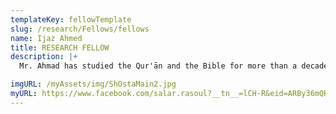 ```yaml
---
templateKey: fellowTemplate
slug: /research/Fellows/fellows
name: Ijaz Ahmed
title: RESEARCH FELLOW
description: |+
  Mr. Ahmad has studied the Qur'ān and the Bible for more than a decade.

imgURL: /myAssets/img/ShOstaMain2.jpg
myURL: https://www.facebook.com/salar.rasoul?__tn__=lCH-R&eid=ARBy36mQHXuPnsOD2tJ
---
```

